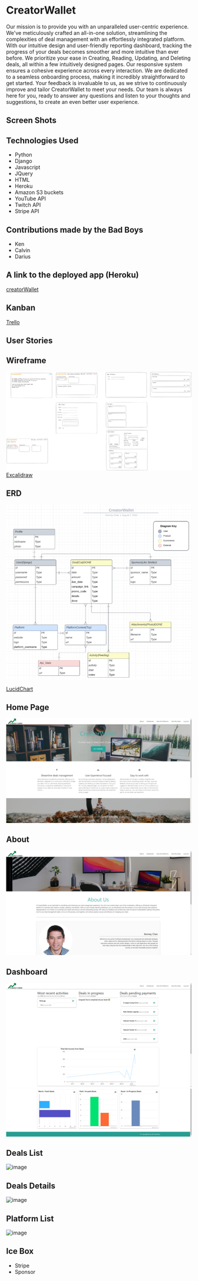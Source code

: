 # CreatorWallet

Our mission is to provide you with an unparalleled user-centric experience. We've meticulously crafted an all-in-one solution, streamlining the complexities of deal management with an effortlessly integrated platform. With our intuitive design and user-friendly reporting dashboard, tracking the progress of your deals becomes smoother and more intuitive than ever before. We prioritize your ease in Creating, Reading, Updating, and Deleting deals, all within a few intuitively designed pages. Our responsive system ensures a cohesive experience across every interaction. We are dedicated to a seamless onboarding process, making it incredibly straightforward to get started. Your feedback is invaluable to us, as we strive to continuously improve and tailor CreatorWallet to meet your needs. Our team is always here for you, ready to answer any questions and listen to your thoughts and suggestions, to create an even better user experience.

## Screen Shots

## Technologies Used

- Python
- Django
- Javascript
- JQuery
- HTML
- Heroku
- Amazon S3 buckets
- YouTube API
- Twitch API
- Stripe API

## Contributions made by the Bad Boys

- Ken
- Calvin
- Darius

## A link to the deployed app (Heroku)

[creatorWallet](https://creatorwallet-069546a7dcb0.herokuapp.com/)

## Kanban

[Trello](https://trello.com/b/5sCQ8tOn/streamit)

## User Stories

## Wireframe

![Alt text](creatorwallet/main_app/static/images/readme/wireframe.png "Wireframe")
[Excalidraw](https://excalidraw.com/#room=037be86d321bd61a3bc0,7__Z1PlQAYtkcCc4iPwpYA)

## ERD

![Alt text](creatorwallet/main_app/static/images/readme/ERD.png "LucidChart")

[LucidChart](https://lucid.app/lucidchart/0492882b-134a-41aa-9fd4-b6cb3a341f81/edit?beaconFlowId=E9A765415FA55084&invitationId=inv_64ea69c3-542a-4c32-b87f-0991050b43e5&page=0_0#)

## Home Page
![Alt text](creatorwallet/main_app/static/images/readme/home.png "Home")

## About
![Alt text](creatorwallet/main_app/static/images/readme/about.png "About")

## Dashboard
![Alt text](creatorwallet/main_app/static/images/readme/dashboard1.png "Dashboard")
![Alt text](creatorwallet/main_app/static/images/readme/dashboard2.png "Dashboard")

## Deals List
![image](https://github.com/kenneychan/creatorWallet/assets/134982506/37dd9678-23f1-447f-b9e6-2be5d83009bb)


## Deals Details
![image](https://github.com/kenneychan/creatorWallet/assets/134982506/469326a5-1a0f-42e8-b108-bb7c9bb1e277)

## Platform List
![image](https://github.com/kenneychan/creatorWallet/assets/134982506/d724a74e-675e-4528-ba72-fb6efa5e8183)






## Ice Box

- Stripe
- Sponsor
